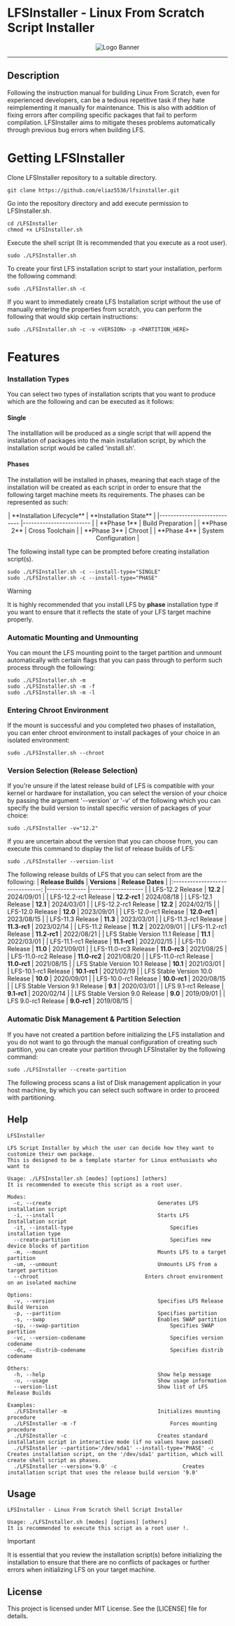 # LFSInstaller - Linux From Scratch Script Installer

<p align="center">
  <img src="https://github.com/user-attachments/assets/16a41527-b9b9-452a-9356-f7386008b615" alt="Logo Banner">
</p>

----------------------------------------------------------------------------------------------------------------------------

## Description
Following the instruction manual for building Linux From Scratch, even for experienced developers, can be a tedious repetitive task if they hate reimplementing it manually for maintenance. This is also with addition of fixing errors after compiling specific packages that fail to perform compilation. LFSInstaller aims to mitigate theses problems automatically through previous bug errors when building LFS.

# Getting LFSInstaller
Clone LFSInstaller repository to a suitable directory.
```
git clone https://github.com/eliaz5536/lfsinstaller.git
```

Go into the repository directory and add execute permission to LFSInstaller.sh.
```
cd /LFSInstaller
chmod +x LFSInstaller.sh
```

Execute the shell script (It is recommended that you execute as a root user).
```
sudo ./LFSInstaller.sh
```

To create your first LFS installation script to start your installation, perform the following command:
```
sudo ./LFSInstaller.sh -c
```

If you want to immediately create LFS Installation script without the use of manually entering the properties from scratch, you can perform the following that would skip certain instructions:
```
sudo ./LFSInstaller.sh -c -v <VERSION> -p <PARTITION_HERE>
```

# Features
### Installation Types
You can select two types of installation scripts that you want to produce which are the following and can be executed as it follows:

#### Single
The installlation will be produced as a single script that will append the installation of packages into the main installation script, by which the installation script would be called 'install.sh'.

#### Phases
The installation will be installed in phases, meaning that each stage of the installation will be created as each script
in order to ensure that the following target machine meets its requirements. The phases can be represented as such:

<p align="center">
| **Installation Lifecycle** 	| **Installation State** 	|
|----------------------------	|------------------------	|
| **Phase 1**                	| Build Preparation      	|
| **Phase 2**                	| Cross Toolchain        	|
| **Phase 3**                	| Chroot                 	|
| **Phase 4**                	| System Configuration   	|
</p>

The following install type can be prompted before creating installation script(s).
```
sudo ./LFSInstaller.sh -c --install-type="SINGLE"
sudo ./LFSInstaller.sh -c --install-type="PHASE"
```

> [!WARNING]
> It is highly recommended that you install LFS by **phase** installation type if you want to ensure that it reflects the state of your 
LFS target machine properly. 

### Automatic Mounting and Unmounting
You can mount the LFS mounting point to the target partition and unmount automatically with certain flags that you can pass through to perform such process through the following:
```
sudo ./LFSInstaller.sh -m
sudo ./LFSInstaller.sh -m -f 
sudo ./LFSInstaller.sh -m -l 
```

### Entering Chroot Environment
If the mount is successful and you completed two phases of installation, you can enter chroot environment to install 
packages of your choice in an isolated environment:
```
sudo ./LFSInstaller.sh --chroot
```

### Version Selection (Release Selection)
If you're unsure if the latest release build of LFS is compatible with your kernel or hardware for installation, you can select the version of your choice by 
passing the argument '--version' or '-v' of the following which you can specify the build version to install specific version of packages of your choice:
```
sudo ./LFSInstaller -v="12.2"
```

If you are uncertain about the version that you can choose from, you can execute this command to display the list of release builds of LFS:
```
sudo ./LFSInstaller --version-list
```

The following release builds of LFS that you can select from are the following: 
|        **Release Builds**       	| **Versions** 	| **Release Dates** 	|
|:-------------------------------:	|--------------	|-------------------	|
| LFS-12.2 Release                	| **12.2**     	| 2024/09/01        	|
| LFS-12.2-rc1 Release            	| **12.2-rc1** 	| 2024/08/18        	|
| LFS-12.1 Release                	| **12.1**     	| 2024/03/01        	|
| LFS-12.2-rc1 Release            	| **12.2**     	| 2024/02/15        	|
| LFS-12.0 Release                	| **12.0**     	| 2023/09/01        	|
| LFS-12.0-rc1 Release            	| **12.0-rc1** 	| 2023/08/15        	|
| LFS-11.3 Release                	| **11.3**     	| 2023/03/01        	|
| LFS-11.3-rc1 Release            	| **11.3-rc1** 	| 2023/02/14        	|
| LFS-11.2 Release                	| **11.2**     	| 2022/09/01        	|
| LFS-11.2-rc1 Release            	| **11.2-rc1** 	| 2022/08/21        	|
| LFS Stable Version 11.1 Release 	| **11.1**     	| 2022/03/01        	|
| LFS-11.1-rc1 Release            	| **11.1-rc1** 	| 2022/02/15        	|
| LFS-11.0 Release                	| **11.0**     	| 2021/09/01        	|
| LFS-11.0-rc3 Release            	| **11.0-rc3** 	| 2021/08/25        	|
| LFS-11.0-rc2 Release            	| **11.0-rc2** 	| 2021/08/20        	|
| LFS-11.0-rc1 Release            	| **11.0-rc1** 	| 2021/08/15        	|
| LFS Stable Version 10.1 Release 	| **10.1**     	| 2021/03/01        	|
| LFS-10.1-rc1 Release            	| **10.1-rc1** 	| 2021/02/19        	|
| LFS Stable Version 10.0 Release 	| **10.0**     	| 2020/09/01        	|
| LFS-10.0-rc1 Release            	| **10.0-rc1** 	| 2020/08/15        	|
| LFS Stable Version 9.1 Release  	| **9.1**      	| 2020/03/01        	|
| LFS 9.1-rc1 Release             	| **9.1-rc1**  	| 2020/02/14        	|
| LFS Stable Version 9.0 Release  	| **9.0**      	| 2019/09/01        	|
| LFS 9.0-rc1 Release             	| **9.0-rc1**  	| 2019/08/15        	|

### Automatic Disk Management & Partition Selection
If you have not created a partition before initializing the LFS installation and you do not want to go through the manual configuration of creating such partition, you can 
create your partition through LFSInstaller by the following command:
```
sudo ./LFSInstaller --create-partition
```

The following process scans a list of Disk management application in your host machine, by which you can select such software in order to proceed with partitioning.

## Help
```
LFSInstaller
 
LFS Script Installer by which the user can decide how they want to customize their own package.
This is designed to be a template starter for Linux enthusiasts who want to 

Usage: ./LFSInstaller.sh [modes] [options] [others]
It is recommended to execute this script as a root user.

Modes: 
  -c, --create									Generates LFS installation script
  -i, --install									Starts LFS Installation script
  -it, --install-type								Specifies installation type
  --create-partition								Specifies new device blocks of partition
  -m, --mount									Mounts LFS to a target partition
  -um, --unmount								Unmounts LFS from a target partition
  --chroot									Enters chroot environment on an isolated machine

Options:
  -v, --version									Specifies LFS Release Build Version
  -p, --partition								Specifies partition
  -s, --swap									Enables SWAP partition
  -sp, --swap-partition								Specifies SWAP partition
  -vc, --version-codename							Specifies version codename
  -dc, --distrib-codename							Specifies distrib codename
 
Others:
  -h, --help									Show help message
  -u, --usage									Show usage information
  --version-list								Show list of LFS Release Builds
 
Examples:
  ./LFSInstaller -m								Initializes mounting procedure
  ./LFSInstaller -m -f								Forces mounting procedure
  ./LFSInstaller -c								Creates standard installation script in interactive mode (if no values have passed)
  ./LFSInstaller --partition='/dev/sda1' --install-type='PHASE' -c		Creates installation script, on the '/dev/sda1' partition, which will create shell script as phases.
  ./LFSInstaller --version='9.0' -c						Creates installation script that uses the release build version '9.0'
```

## Usage
```
LFSInstaller - Linux From Scratch Shell Script Installer
 
Usage: ./LFSInstaller.sh [modes] [options] [others]
It is recommended to execute this script as a root user !.
```

> [!IMPORTANT]
> It is essential that you review the installation script(s) before initializing the installation to ensure that there are no conflicts of 
packages or further errors when initializing LFS on your target machine.

## License
This project is licensed under MIT License. See the [LICENSE] file for details.
